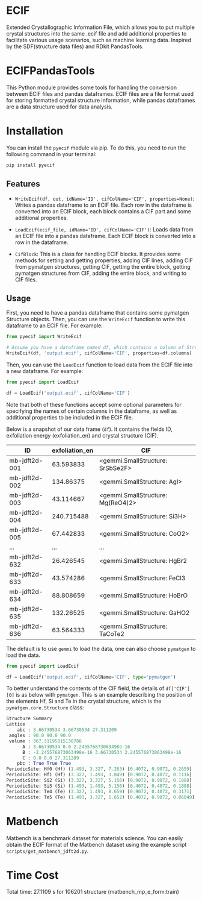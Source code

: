 # ECIF
Extended Crystallographic Information File, which allows you to put multiple crystal structures into the same .ecif file and add additional properties to facilitate various usage scenarios, such as machine learning data. Inspired by the SDF(structure data files) and RDkit PandasTools.

# ECIFPandasTools

This Python module provides some tools for handling the conversion between ECIF files and pandas dataframes. ECIF files are a file format used for storing formatted crystal structure information, while pandas dataframes are a data structure used for data analysis.

# Installation

You can install the `pyecif` module via pip. To do this, you need to run the following command in your terminal:

```bash
pip install pyecif
```


## Features

- `WriteEcif(df, out, idName='ID', cifColName='CIF', properties=None)`: Writes a pandas dataframe to an ECIF file. Each row in the dataframe is converted into an ECIF block, each block contains a CIF part and some additional properties.

- `LoadEcif(ecif_file, idName='ID', cifColName='CIF')`: Loads data from an ECIF file into a pandas dataframe. Each ECIF block is converted into a row in the dataframe.

- `CifBlock`: This is a class for handling ECIF blocks. It provides some methods for setting and getting properties, adding CIF lines, adding CIF from pymatgen structures, getting CIF, getting the entire block, getting pymatgen structures from CIF, adding the entire block, and writing to CIF files.

## Usage

First, you need to have a pandas dataframe that contains some pymatgen Structure objects. Then, you can use the `WriteEcif` function to write this dataframe to an ECIF file. For example:

```python
from pyecif import WriteEcif

# Assume you have a dataframe named df, which contains a column of Structure objects named 'CIF'
WriteEcif(df, 'output.ecif', cifColName='CIF', properties=df.columns)
```

Then, you can use the `LoadEcif` function to load data from the ECIF file into a new dataframe. For example:

```python
from pyecif import LoadEcif

df = LoadEcif('output.ecif', cifColName='CIF')
```

Note that both of these functions accept some optional parameters for specifying the names of certain columns in the dataframe, as well as additional properties to be included in the ECIF file.

Below is a snapshot of our data frame (`df`). It contains the fields ID, exfoliation energy (exfoliation_en) and crystal structure (CIF).

| ID | exfoliation_en | CIF |
| --- | --- | --- |
| mb-jdft2d-001 | 63.593833 |  <gemmi.SmallStructure: SrSbSe2F> |
| mb-jdft2d-002 | 134.86375 |       <gemmi.SmallStructure: AgI> |
| mb-jdft2d-003 | 43.114667 | <gemmi.SmallStructure: Mg(ReO4)2> |
| mb-jdft2d-004 | 240.715488 |     <gemmi.SmallStructure: Si3H> |
| mb-jdft2d-005 | 67.442833 |      <gemmi.SmallStructure: CoO2> |
| ... | ... | ... |
| mb-jdft2d-632 | 26.426545 |    <gemmi.SmallStructure: HgBr2 |
| mb-jdft2d-633 | 43.574286 |    <gemmi.SmallStructure: FeCl3 |
| mb-jdft2d-634 | 88.808659 |    <gemmi.SmallStructure: HoBrO |
| mb-jdft2d-635 | 132.26525 |    <gemmi.SmallStructure: GaHO2 |
| mb-jdft2d-636 | 63.564333 |  <gemmi.SmallStructure: TaCoTe2 |


The default is to use `gemmi` to load the data, one can also choose `pymatgen` to load the data.

```python
from pyecif import LoadEcif

df = LoadEcif('output.ecif', cifColName='CIF', type='pymatgen')
```

To better understand the contents of the CIF field, the details of `df['CIF'][0]` is as below with `pymatgen`. This is an example describing the position of the elements Hf, Si and Te in the crystal structure, which is the `pymatgen.core.Structure` class:

```python
Structure Summary
Lattice
    abc : 3.66730534 3.66730534 27.311209
 angles : 90.0 90.0 90.0
 volume : 367.31195815130786
      A : 3.66730534 0.0 2.245576873063498e-16
      B : -2.245576873063498e-16 3.66730534 2.245576873063498e-16
      C : 0.0 0.0 27.311209
    pbc : True True True
PeriodicSite: Hf0 (Hf) (1.493, 3.327, 7.263) [0.4072, 0.9072, 0.2659]
PeriodicSite: Hf1 (Hf) (3.327, 1.493, 3.049) [0.9072, 0.4072, 0.1116]
PeriodicSite: Si2 (Si) (3.327, 3.327, 5.156) [0.9072, 0.9072, 0.1888]
PeriodicSite: Si3 (Si) (1.493, 1.493, 5.156) [0.4072, 0.4072, 0.1888]
PeriodicSite: Te4 (Te) (3.327, 1.493, 8.659) [0.9072, 0.4072, 0.3171]
PeriodicSite: Te5 (Te) (1.493, 3.327, 1.652) [0.4072, 0.9072, 0.06049]
```

# Matbench

Matbench is a benchmark dataset for materials science. You can easily obtain the ECIF format of the Matbench dataset using the example script `scripts/get_matbench_jdft2d.py`.

# Time Cost
Total time: 27.1109 s for 106201 structure (matbench_mp_e_form:train)